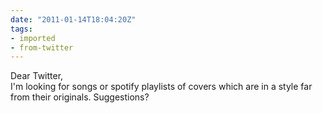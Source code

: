 ```yaml
---
date: "2011-01-14T18:04:20Z"
tags:
- imported
- from-twitter
---
```

Dear Twitter,\
I'm looking for songs or spotify playlists of covers which are in a style far from their originals. Suggestions?
